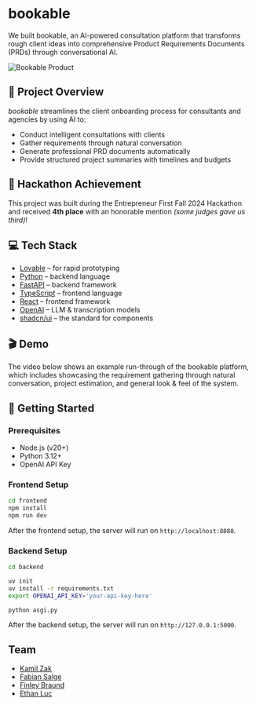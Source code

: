 # bookable

We built bookable, an AI-powered consultation platform that transforms rough client ideas into comprehensive Product Requirements Documents (PRDs) through conversational AI.

![Bookable Product](https://github.com/user-attachments/assets/c93888cd-d0d7-49f7-a45a-122d1f43971e)

## 🎯 Project Overview

_bookable_ streamlines the client onboarding process for consultants and agencies by using AI to:

- Conduct intelligent consultations with clients
- Gather requirements through natural conversation
- Generate professional PRD documents automatically
- Provide structured project summaries with timelines and budgets

## 🌟 Hackathon Achievement

This project was built during the Entrepreneur First Fall 2024 Hackathon and received **4th place** with an honorable mention _(some judges gave us third)_!

## 💻 Tech Stack

- [Lovable](https://lovable.dev/) – for rapid prototyping
- [Python](https://www.python.org/) – backend language
- [FastAPI](https://fastapi.tiangolo.com/) – backend framework
- [TypeScript](https://www.typescriptlang.org/) – frontend language
- [React](https://react.dev/) – frontend framework
- [OpenAI](https://openai.com/) – LLM & transcription models
- [shadcn/ui](https://ui.shadcn.com/) – the standard for components

## 🎬 Demo

The video below shows an example run-through of the bookable platform, which includes showcasing the requirement gathering through natural conversation, project estimation, and general look & feel of the system.

## 🚀 Getting Started

### Prerequisites

- Node.js (v20+)
- Python 3.12+
- OpenAI API Key

### Frontend Setup

```bash
cd frontend
npm install
npm run dev
```

After the frontend setup, the server will run on `http://localhost:8080`.

### Backend Setup

```bash
cd backend

uv init
uv install -r requirements.txt
export OPENAI_API_KEY='your-api-key-here'

python asgi.py
```

After the backend setup, the server will run on `http://127.0.0.1:5000`.

## Team

- <a href="https://www.linkedin.com/in/kamilzak00/">Kamil Zak</a>
- <a href="https://www.linkedin.com/in/fabian-salge/">Fabian Salge</a>
- <a href="https://www.linkedin.com/in/finley-braund/">Finley Braund</a>
- <a href="https://www.linkedin.com/in/ethan-luc/">Ethan Luc</a>

